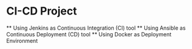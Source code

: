 # CI-CD Project

** Using Jenkins as Continuous Integration (CI) tool
** Using Ansible as Continuous Deployment (CD) tool
** Using Docker as Deployment Environment
